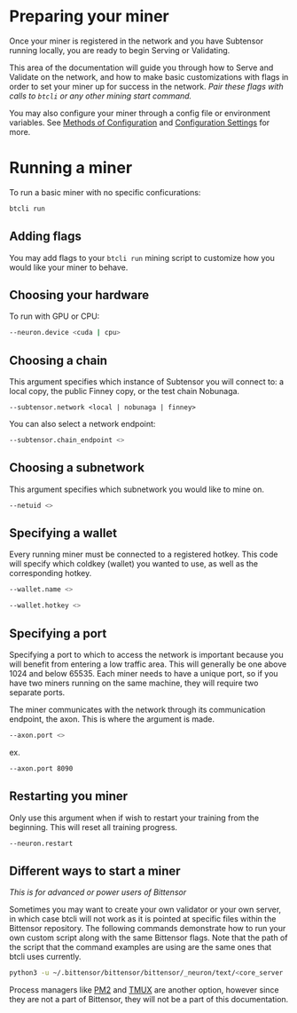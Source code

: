 # Preparing your miner

Once your miner is registered in the network and you have Subtensor running locally, you are ready to begin Serving or Validating.


This area of the documentation will guide you through how to Serve and Validate on the network, and how to make basic customizations with flags in order to set your miner up for success in the network. *Pair these flags with calls to ``btcli`` or any other mining start command.*

You may also configure your miner through a config file or environment variables. See [Methods of Configuration](ConfigurationMethods.md) and [Configuration Settings](../Arguments.md) for more.

# Running a miner

To run a basic miner with no specific conficurations:

```bash
btcli run
```


## Adding flags

You may add flags to your ``btcli run`` mining script to customize how you would like your miner to behave.


## Choosing your hardware


To run with GPU or CPU:


```bash
--neuron.device <cuda | cpu>
```




## Choosing a chain 


This argument specifies which instance of Subtensor you will connect to: a local copy, the public Finney copy, or the test chain Nobunaga. 


```
--subtensor.network <local | nobunaga | finney>
```


You can also select a network endpoint: 


```bash
--subtensor.chain_endpoint <>
```


## Choosing a subnetwork

This argument specifies which subnetwork you would like to mine on.

```bash
--netuid <>
```

## Specifying a wallet 


Every running miner must be connected to a registered hotkey. This code will specify which coldkey (wallet) you wanted to use, as well as the corresponding hotkey. 


```bash
--wallet.name <>
```


```bash
--wallet.hotkey <>
```


## Specifying a port 


Specifying a port to which to access the network is important because you will benefit from entering a low traffic area. This will generally be one above 1024 and below 65535. Each miner needs to have a unique port, so if you have two miners running on the same machine, they will require two separate ports.
 

The miner communicates with the network through its communication endpoint, the axon. This is where the argument is made. 


```bash
--axon.port <>
```
ex.
```bash
--axon.port 8090
```



## Restarting you miner 


Only use this argument when if wish to restart your training from the beginning. This will reset all training progress. 


```bash
--neuron.restart
```


## Different ways to start a miner

*This is for advanced or power users of Bittensor*

Sometimes you may want to create your own validator or your own server, in which case btcli will not work as it is pointed at specific files within the Bittensor repository. The following commands demonstrate how to run your own custom script along with the same Bittensor flags. Note that the path of the script that the command examples are using are the same ones that btcli uses currently.

```bash
python3 -u ~/.bittensor/bittensor/bittensor/_neuron/text/<core_server | core_validator>/main.py --no_prompt --subtensor.network local --wallet.name <> --wallet.hotkey <>
```

Process managers like [PM2](https://pm2.keymetrics.io/docs/usage/pm2-doc-single-page/) and [TMUX](https://github.com/tmux/tmux/wiki) are another option, however since they are not a part of Bittensor, they will not be a part of this documentation.
